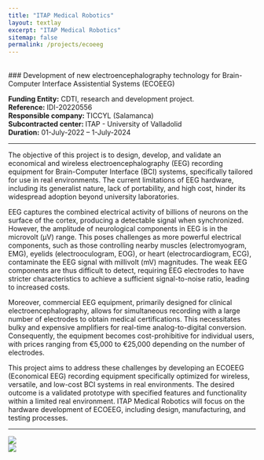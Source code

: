 ```yaml
---
title: "ITAP Medical Robotics"
layout: textlay
excerpt: "ITAP Medical Robotics"
sitemap: false
permalink: /projects/ecoeeg
---
```


<br>
### Development of new electroencephalography technology for Brain-Computer Interface Assistential Systems (ECOEEG)

<b>Funding Entity:</b> CDTI, research and development project.  
<b>Reference:</b> IDI-20220556  
<b>Responsible company: </b> TICCYL (Salamanca)  
<b>Subcontracted center: </b>  ITAP - University of Valladolid  
<b>Duration:</b>  01-July-2022 – 1-July-2024  

---

The objective of this project is to design, develop, and validate an economical and wireless electroencephalography (EEG) recording equipment for Brain-Computer Interface (BCI) systems, specifically tailored for use in real environments. The current limitations of EEG hardware, including its generalist nature, lack of portability, and high cost, hinder its widespread adoption beyond university laboratories.

EEG captures the combined electrical activity of billions of neurons on the surface of the cortex, producing a detectable signal when synchronized. However, the amplitude of neurological components in EEG is in the microvolt (μV) range. This poses challenges as more powerful electrical components, such as those controlling nearby muscles (electromyogram, EMG), eyelids (electrooculogram, EOG), or heart (electrocardiogram, ECG), contaminate the EEG signal with millivolt (mV) magnitudes. The weak EEG components are thus difficult to detect, requiring EEG electrodes to have stricter characteristics to achieve a sufficient signal-to-noise ratio, leading to increased costs.

Moreover, commercial EEG equipment, primarily designed for clinical electroencephalography, allows for simultaneous recording with a large number of electrodes to obtain medical certifications. This necessitates bulky and expensive amplifiers for real-time analog-to-digital conversion. Consequently, the equipment becomes cost-prohibitive for individual users, with prices ranging from €5,000 to €25,000 depending on the number of electrodes.

This project aims to address these challenges by developing an ECOEEG (Economical EEG) recording equipment specifically optimized for wireless, versatile, and low-cost BCI systems in real environments. The desired outcome is a validated prototype with specified features and functionality within a limited real environment. ITAP Medical Robotics will focus on the hardware development of ECOEEG, including design, manufacturing, and testing processes.


---

<div class="col-md-4">
<a href="https://www.cdti.es/">
<img src="{{ site.url }}{{ site.baseurl }}/images/logopic/cdti.png"  class=" img-responsive" />
</a>
</div>

<div class="col-md-4">
<a href="https://www.cyldigital.es/iniciativas-destacadas/asesorat-e-en-tic">
<img src="{{ site.url }}{{ site.baseurl }}/images/logopic/ticcyl.png"  class=" img-responsive" />
</a>
</div>

